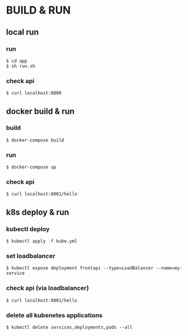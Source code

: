 # BUILD & RUN

## local run

### run
```
$ cd app
$ sh run.sh
```

### check api
```
$ curl localhost:8000
```

## docker build & run

### build
```
$ docker-compose build
```

### run
```
$ docker-compose up
```

### check api
```
$ curl localhost:8001/hello
```

## k8s deploy & run

### kubectl deploy
```
$ kubectl apply -f kube.yml
```

### set loadbalancer
```
$ kubectl expose deployment frontapi --type=LoadBalancer --name=my-service
```

### check api (via loadbalancer)
```
$ curl localhost:8001/hello
```

### delete all kubenetes applications
```
$ kubectl delete services,deployments,pods --all
```
